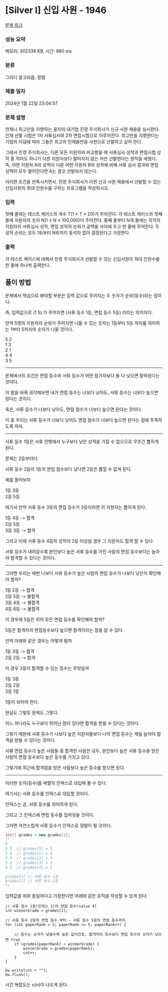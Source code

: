 # [Silver I] 신입 사원 - 1946 

[문제 링크](https://www.acmicpc.net/problem/1946) 

### 성능 요약

메모리: 302336 KB, 시간: 880 ms

### 분류

그리디 알고리즘, 정렬

### 제출 일자

2024년 1월 22일 23:04:57

### 문제 설명

<p>언제나 최고만을 지향하는 굴지의 대기업 진영 주식회사가 신규 사원 채용을 실시한다. 인재 선발 시험은 1차 서류심사와 2차 면접시험으로 이루어진다. 최고만을 지향한다는 기업의 이념에 따라 그들은 최고의 인재들만을 사원으로 선발하고 싶어 한다.</p>

<p>그래서 진영 주식회사는, 다른 모든 지원자와 비교했을 때 서류심사 성적과 면접시험 성적 중 적어도 하나가 다른 지원자보다 떨어지지 않는 자만 선발한다는 원칙을 세웠다. 즉, 어떤 지원자 A의 성적이 다른 어떤 지원자 B의 성적에 비해 서류 심사 결과와 면접 성적이 모두 떨어진다면 A는 결코 선발되지 않는다.</p>

<p>이러한 조건을 만족시키면서, 진영 주식회사가 이번 신규 사원 채용에서 선발할 수 있는 신입사원의 최대 인원수를 구하는 프로그램을 작성하시오.</p>

### 입력 

 <p>첫째 줄에는 테스트 케이스의 개수 T(1 ≤ T ≤ 20)가 주어진다. 각 테스트 케이스의 첫째 줄에 지원자의 숫자 N(1 ≤ N ≤ 100,000)이 주어진다. 둘째 줄부터 N개 줄에는 각각의 지원자의 서류심사 성적, 면접 성적의 순위가 공백을 사이에 두고 한 줄에 주어진다. 두 성적 순위는 모두 1위부터 N위까지 동석차 없이 결정된다고 가정한다.</p>

### 출력 

 <p>각 테스트 케이스에 대해서 진영 주식회사가 선발할 수 있는 신입사원의 최대 인원수를 한 줄에 하나씩 출력한다.</p>




## 풀이 방법

문제에서 핵심으로 봐야할 부분은 입력 값으로 주어지는 두 숫자가 순위(등수)라는 점이다.

즉, 입력값으로 (1 5) 가 주어지면 (서류 등수 1등, 면접 등수 5등) 이라는 의미이다.

만약 5명의 지원자의 순위가 주어지면 나올 수 있는 숫자는 1등부터 5등 까지를 의미하는 1부터 5까지의 숫자가 나올 것이다.

5 2<br/>
1 3<br/>
2 1<br/>
4 4<br/>
3 5<br/>

---

문제에서의 조건은 면접 등수와 서류 등수가 어떤 참가자보다 둘 다 낮으면 탈락된다는 것이다.

이 말을 바꿔 생각해보면 내가 면접 등수는 너보다 낮아도, 서류 등수는 너보다 높으면 된다는 것이다.

혹은, 서류 등수가 너보다 낮아도, 면접 점수가 너보다 높으면 된다는 것이다.

이 중 우리는 서류 등수가 너보다 낮아도 면접 점수가 너보다 높으면 된다는 점에 주목하도록 하자.

---

서류 등수 1등은 서류 전형에서 누구보다 낮은 성적을 가질 수 없으므로 무조건 뽑히게 된다.

문제는 2등부터다. 

서류 등수 2등이 1등의 면접 점수보다 낮다면 2등은 뽑힐 수 없게 된다.

예를 들어보자

1등 3등<br/>
2등 5등<br/>

여기서 만약 서류 등수 3등의 면접 등수가 3등이라면 이 지원자는 뽑히게 된다.

1등 4등 -> 합격<br/>
2등 5등<br/>
3등 3등 -> 합격<br/>

그리고 이제 서류 등수 4등의 성적이 2등 이상일 경우 그 지원자도 합격 할 수 있다.

서류 등수가 내려갈수록 본인보다 높은 서류 등수를 가진 사람의 면접 등수보다는 높아야 합격할 수 있다는 것이다.

---

그러면 우리는 매번 나보다 서류 등수가 높은 사람의 면접 등수가 나보다 낮은지 확인해야 할까?

1등 2등 -> 합격<br/>
2등 5등 -> 불합격<br/>
3등 4등 -> 불합격<br/>
4등 6등 -> 불합격<br/>

이 경우에 5등은 위의 모든 면접 등수를 확인해야 할까?

5등은 합격자의 면접등수보다 높으면 합격이라는 점을 알 수 있다.

만약 아래와 같은 경우는 어떻게 될까

1등 3등 -> 합격<br/>
2등 2등 -> 합격<br/>

이 경우 3등이 합격할 수 있는 등수는 무엇일까

1등 3등<br/>
2등 2등<br/>
3등 1등<br/>

1등이 되어야 한다.

현실도 그렇듯 문제도 그렇다.

어느 하나라도 누구보다 뛰어난 점이 있다면 합격을 받을 수 있다는 것이다.

그렇기 때문에 서류 등수가 나보다 높은 지원자들보다 나의 면접 등수는 제일 높아야 합격을 받을 수 있다는 것이다.

서류 면접 등수가 높은 사람들 중 합격한 사람은 모두, 본인보다 높은 서류 등수을 받은 사람의 면접 등수보다 높은 등수를 가지고 있다.

그렇기에 최근에 합격점을 받은 사람보다 높은 등수를 받으면 된다.


---

이러한 숫자(등수)를 배열의 인덱스로 대입해 볼 수 있다.

여기서는 서류 등수를 인덱스로 대입할 것이다.

인덱스는 곧, 서류 등수를 의미하게 된다.

그리고 그 인덱스에 면접 등수를 집어넣을 것이다.

그러면 자연스럽게 서류 등수가 인덱스로 정렬이 될 것이다.

```java
int[] grades = new grades[2];
/*
5
5 5  // grades[5] = 5
1 4  // grades[1] = 4
2 3  // grades[2] = 3
3 2  // grades[3] = 2
4 1  // grades[4] = 1

grades[1] // 서류 등수 1등
grades[2] // 서류 등수 2등
*/
```

입력값을 위와 동일하다고 가정한다면 아래와 같은 로직을 작성할 수 있게 된다.

```
// 서류 등수 1등(인덱스 1)의 면접 등수(value 4)
int winnerGrade = grades[1];

// 서류 등수 2등의 면접 등수 부터 ~ 서류 등수 5등의 면접 등수까지
for (int paperRank = 2; paperRank <= 5; paperRank++) {

    // 등수는 숫자가 낮을수록 높은 값이므로, 합격자의 등수보다 면접 등수의 숫자가 낮으면 true
    if (grades[paperRank] < winnerGrade) {
        winnerGrade = grades[paperRank];
        cnt++;
    }
}

bw.write(cnt + "");
bw.flush();
```

시간 복잡도는 o(n)이 나오게 된다.

